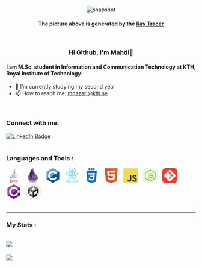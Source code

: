 
<div id="badges" align="center">
</div>
<div align="center">
<img src="https://komarev.com/ghpvc/?username=MahdiNazarii&style=flat-square&color=blue" alt=""/>
</div>
<div align="center">

 ![snapshot](https://user-images.githubusercontent.com/100143248/225767120-c64f80bb-4a3e-4ead-9c7c-023c8c1c7c5f.png)
 #### The picture above is generated by the [Ray Tracer](https://github.com/MahdiNazarii/ID1019-Programming-II/tree/main/Ray%20Tracer)
</div>
<br/>
<div align="center">
  
### Hi Github, I'm Mahdi👋
  
 </div>
 
#### I am M.Sc. student in Information and Communication Technology at KTH, Royal Institute of Technology. 
- 🔭 I’m currently studying my second year
- 📫 How to reach me: mnazari@kth.se
<br/>

### Connect with me:
<div>
 <a href="https://www.linkedin.com/in/mahdi-nazari-995b9822a/" target="_blank">
    <img src="https://img.shields.io/badge/LinkedIn-blue?style=for-the-badge&logo=linkedin&logoColor=white" alt="LinkedIn Badge"/>
  </a>
 </div>
 <br/>

### Languages and Tools :
<div>
  <img src="https://github.com/devicons/devicon/blob/master/icons/java/java-original-wordmark.svg" title="Java" alt="Java" width="40" height="40"/>&nbsp;&nbsp;
   <img src="https://github.com/devicons/devicon/blob/master/icons/elixir/elixir-original.svg" title="Elixir" alt="Elixir" width="40" height="40"/>&nbsp;&nbsp;
   <img src="https://github.com/devicons/devicon/blob/master/icons/c/c-original.svg" title="C" alt="C" width="40" height="40"/>&nbsp;&nbsp;
  <img src="https://github.com/devicons/devicon/blob/master/icons/react/react-original-wordmark.svg" title="React" alt="React" width="40" height="40"/>&nbsp;&nbsp;
  <img src="https://github.com/devicons/devicon/blob/master/icons/css3/css3-plain-wordmark.svg"  title="CSS3" alt="CSS" width="40" height="40"/>&nbsp;&nbsp;
  <img src="https://github.com/devicons/devicon/blob/master/icons/html5/html5-original.svg" title="HTML5" alt="HTML" width="40" height="40"/>&nbsp;&nbsp;
  <img src="https://github.com/devicons/devicon/blob/master/icons/javascript/javascript-original.svg" title="JavaScript" alt="JavaScript" width="40" height="40"/>&nbsp;&nbsp;
  <img src="https://github.com/tandpfun/skill-icons/blob/main/icons/NodeJS-Light.svg" title="NodeJS" alt="NodeJS" width="40" height="40"/>&nbsp;&nbsp;
  <img src="https://github.com/tandpfun/skill-icons/blob/main/icons/Git.svg" title="Git" **alt="Git" width="40" height="40"/>&nbsp;&nbsp;
 <img src="https://github.com/devicons/devicon/blob/master/icons/csharp/csharp-original.svg" title="C#" alt="C#" width="40" height="40"/>&nbsp;&nbsp;
 <img src="https://github.com/tandpfun/skill-icons/blob/main/icons/Unity-Light.svg" title="Unity" alt="Unity" width="40" height="40"/>&nbsp;&nbsp; 
</div>
<br/>
<hr>

### My Stats :
<br/>
<a href="https://git.io/streak-stats"><img src="https://github-readme-streak-stats.herokuapp.com?user=mahdinazarii&theme=dark&hide_border=true&border_radius=2.7&mode=weekly"/></a>
<br>
<br>
<a href="https://git.io/streak-stats"><img src="https://github-readme-stats.vercel.app/api/top-langs/?username=mahdinazarii&layout=compact&theme=vision-friendly-dark"/></a>




<!--
**MahdiNazarii/MahdiNazarii** is a ✨ _special_ ✨ repository because its `README.md` (this file) appears on your GitHub profile.

Here are some ideas to get you started:

- 🔭 I’m currently working on ...
- 🌱 I’m currently learning ...
- 👯 I’m looking to collaborate on ...
- 🤔 I’m looking for help with ...
- 💬 Ask me about ...
- 📫 How to reach me: ...
- 😄 Pronouns: ...
- ⚡ Fun fact: ...
-->
